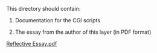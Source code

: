 This directory should contain:

1. Documentation for the CGI scripts

2. The essay from the author of  this layer (in PDF format)

[Reflective Essay.pdf](https://github.com/Wing-kin-chan/BBKProject/files/8612415/Reflective.Essay.pdf)
